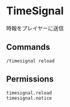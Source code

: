 # TimeSignal
時報をプレイヤーに送信

## Commands
```
/timesignal reload
```

## Permissions
```
timesignal.reload
timesignal.notice
```

